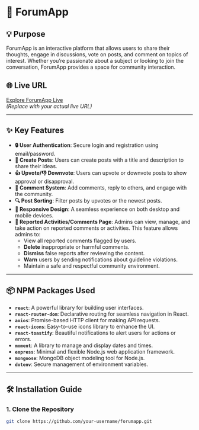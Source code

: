 # 🚀 ForumApp

## 💡 Purpose
ForumApp is an interactive platform that allows users to share their thoughts, engage in discussions, vote on posts, and comment on topics of interest. Whether you’re passionate about a subject or looking to join the conversation, ForumApp provides a space for community interaction.

## 🌐 Live URL
[Explore ForumApp Live](https://bistro-boss-2368b.web.app/)  
*(Replace with your actual live URL)*

---

## ✨ Key Features

- **🔒 User Authentication**: Secure login and registration using email/password.
- **📝 Create Posts**: Users can create posts with a title and description to share their ideas.
- **👍 Upvote/👎 Downvote**: Users can upvote or downvote posts to show approval or disapproval.
- **💬 Comment System**: Add comments, reply to others, and engage with the community.
- **🔍 Post Sorting**: Filter posts by upvotes or the newest posts.
- **📱 Responsive Design**: A seamless experience on both desktop and mobile devices.
- **🚨 Reported Activities/Comments Page**: Admins can view, manage, and take action on reported comments or activities. This feature allows admins to:
  - View all reported comments flagged by users.
  - **Delete** inappropriate or harmful comments.
  - **Dismiss** false reports after reviewing the content.
  - **Warn** users by sending notifications about guideline violations.
  - Maintain a safe and respectful community environment.

---

## 📦 NPM Packages Used

- **`react`**: A powerful library for building user interfaces.
- **`react-router-dom`**: Declarative routing for seamless navigation in React.
- **`axios`**: Promise-based HTTP client for making API requests.
- **`react-icons`**: Easy-to-use icons library to enhance the UI.
- **`react-toastify`**: Beautiful notifications to alert users for actions or errors.
- **`moment`**: A library to manage and display dates and times.
- **`express`**: Minimal and flexible Node.js web application framework.
- **`mongoose`**: MongoDB object modeling tool for Node.js.
- **`dotenv`**: Secure management of environment variables.

---

## 🛠️ Installation Guide

### 1. Clone the Repository
```bash
git clone https://github.com/your-username/forumapp.git
```
